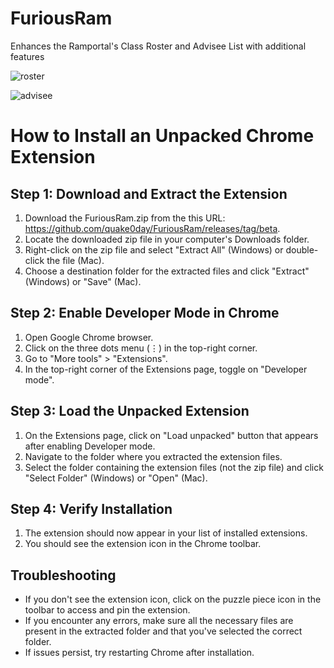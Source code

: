 # FuriousRam
Enhances the Ramportal's Class Roster and Advisee List with additional features

![roster](https://i.v2ex.co/439hyzoll.png)

![advisee](https://i.v2ex.co/OCe2X3gRl.png)

# How to Install an Unpacked Chrome Extension

## Step 1: Download and Extract the Extension

1. Download the FuriousRam.zip
 from the this URL: https://github.com/quake0day/FuriousRam/releases/tag/beta.
2. Locate the downloaded zip file in your computer's Downloads folder.
3. Right-click on the zip file and select "Extract All" (Windows) or double-click the file (Mac).
4. Choose a destination folder for the extracted files and click "Extract" (Windows) or "Save" (Mac).

## Step 2: Enable Developer Mode in Chrome

1. Open Google Chrome browser.
2. Click on the three dots menu (⋮) in the top-right corner.
3. Go to "More tools" > "Extensions".
4. In the top-right corner of the Extensions page, toggle on "Developer mode".

## Step 3: Load the Unpacked Extension

1. On the Extensions page, click on "Load unpacked" button that appears after enabling Developer mode.
2. Navigate to the folder where you extracted the extension files.
3. Select the folder containing the extension files (not the zip file) and click "Select Folder" (Windows) or "Open" (Mac).

## Step 4: Verify Installation

1. The extension should now appear in your list of installed extensions.
2. You should see the extension icon in the Chrome toolbar.

## Troubleshooting

- If you don't see the extension icon, click on the puzzle piece icon in the toolbar to access and pin the extension.
- If you encounter any errors, make sure all the necessary files are present in the extracted folder and that you've selected the correct folder.
- If issues persist, try restarting Chrome after installation.

